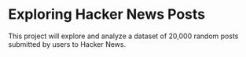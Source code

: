 # Exploring Hacker News Posts

This project will explore and analyze a dataset of 20,000 random posts submitted by users to Hacker News.